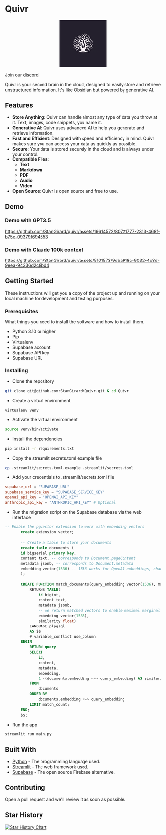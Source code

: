 # Quivr

<p align="center">
<img src="./logo.png" alt="Quivr-logo" width="30%">
<p align="center">

Join our [discord](https://discord.gg/5SDcUSzF) 

Quivr is your second brain in the cloud, designed to easily store and retrieve unstructured information. It's like Obsidian but powered by generative AI.

## Features

- **Store Anything**: Quivr can handle almost any type of data you throw at it. Text, images, code snippets, you name it.
- **Generative AI**: Quivr uses advanced AI to help you generate and retrieve information.
- **Fast and Efficient**: Designed with speed and efficiency in mind. Quivr makes sure you can access your data as quickly as possible.
- **Secure**: Your data is stored securely in the cloud and is always under your control.
- **Compatible Files**: 
  - **Text**
  - **Markdown**
  - **PDF**
  - **Audio**
  - **Video**
- **Open Source**: Quivr is open source and free to use.
## Demo


### Demo with GPT3.5
https://github.com/StanGirard/quivr/assets/19614572/80721777-2313-468f-b75e-09379f694653


### Demo with Claude 100k context
https://github.com/StanGirard/quivr/assets/5101573/9dba918c-9032-4c8d-9eea-94336d2c8bd4

## Getting Started

These instructions will get you a copy of the project up and running on your local machine for development and testing purposes.

### Prerequisites

What things you need to install the software and how to install them.

- Python 3.10 or higher
- Pip
- Virtualenv
- Supabase account
- Supabase API key
- Supabase URL

### Installing

- Clone the repository

```bash
git clone git@github.com:StanGirard/Quivr.git & cd Quivr
```

- Create a virtual environment

```bash
virtualenv venv
```

- Activate the virtual environment

```bash
source venv/bin/activate
```

- Install the dependencies

```bash
pip install -r requirements.txt
```

- Copy the streamlit secrets.toml example file

```bash
cp .streamlit/secrets.toml.example .streamlit/secrets.toml
```

- Add your credentials to .streamlit/secrets.toml file

```toml
supabase_url = "SUPABASE_URL"
supabase_service_key = "SUPABASE_SERVICE_KEY"
openai_api_key = "OPENAI_API_KEY"
anthropic_api_key = "ANTHROPIC_API_KEY" # Optional
```

- Run the migration script on the Supabase database via the web interface

```sql
-- Enable the pgvector extension to work with embedding vectors
       create extension vector;

       -- Create a table to store your documents
       create table documents (
       id bigserial primary key,
       content text, -- corresponds to Document.pageContent
       metadata jsonb, -- corresponds to Document.metadata
       embedding vector(1536) -- 1536 works for OpenAI embeddings, change if needed
       );

       CREATE FUNCTION match_documents(query_embedding vector(1536), match_count int)
           RETURNS TABLE(
               id bigint,
               content text,
               metadata jsonb,
               -- we return matched vectors to enable maximal marginal relevance searches
               embedding vector(1536),
               similarity float)
           LANGUAGE plpgsql
           AS $$
           # variable_conflict use_column
       BEGIN
           RETURN query
           SELECT
               id,
               content,
               metadata,
               embedding,
               1 -(documents.embedding <=> query_embedding) AS similarity
           FROM
               documents
           ORDER BY
               documents.embedding <=> query_embedding
           LIMIT match_count;
       END;
       $$;
```

- Run the app

```bash
streamlit run main.py
```

## Built With

* [Python](https://www.python.org/) - The programming language used.
* [Streamlit](https://streamlit.io/) - The web framework used.
* [Supabase](https://supabase.io/) - The open source Firebase alternative.

## Contributing

Open a pull request and we'll review it as soon as possible.

## Star History

[![Star History Chart](https://api.star-history.com/svg?repos=StanGirard/quivr&type=Date)](https://star-history.com/#StanGirard/quivr&Date)
